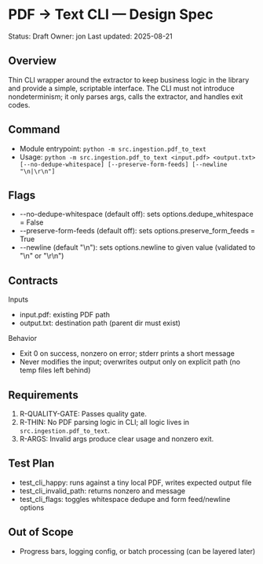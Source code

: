 # PDF → Text CLI — Design Spec

Status: Draft
Owner: jon
Last updated: 2025-08-21

## Overview

Thin CLI wrapper around the extractor to keep business logic in the library and provide a simple, scriptable interface. The CLI must not introduce nondeterminism; it only parses args, calls the extractor, and handles exit codes.

## Command

- Module entrypoint: `python -m src.ingestion.pdf_to_text`
- Usage: `python -m src.ingestion.pdf_to_text <input.pdf> <output.txt> [--no-dedupe-whitespace] [--preserve-form-feeds] [--newline "\n|\r\n"]`

## Flags

- --no-dedupe-whitespace (default off): sets options.dedupe_whitespace = False
- --preserve-form-feeds (default off): sets options.preserve_form_feeds = True
- --newline (default "\n"): sets options.newline to given value (validated to "\n" or "\r\n")

## Contracts

Inputs

- input.pdf: existing PDF path
- output.txt: destination path (parent dir must exist)

Behavior

- Exit 0 on success, nonzero on error; stderr prints a short message
- Never modifies the input; overwrites output only on explicit path (no temp files left behind)

## Requirements

1. R-QUALITY-GATE: Passes quality gate.
2. R-THIN: No PDF parsing logic in CLI; all logic lives in `src.ingestion.pdf_to_text`.
3. R-ARGS: Invalid args produce clear usage and nonzero exit.

## Test Plan

- test_cli_happy: runs against a tiny local PDF, writes expected output file
- test_cli_invalid_path: returns nonzero and message
- test_cli_flags: toggles whitespace dedupe and form feed/newline options

## Out of Scope

- Progress bars, logging config, or batch processing (can be layered later)
